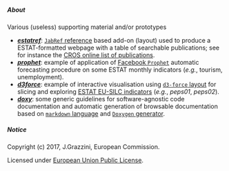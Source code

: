 ##### About

Various (useless) supporting material and/or prototypes

* [**_estatref_**](estatref/README.md): [`JabRef` reference](http://www.jabref.org) based add-on (layout) used to produce a ESTAT-formatted webpage with a table of searchable publications; see for instance the [CROS online list of publications](https://ec.europa.eu/eurostat/cros/content/publications-basis-eurostat-microdata_en).
* [**_prophet_**](prophet): example of application of [Facebook `Prophet`](https://facebookincubator.github.io/prophet/) automatic forecasting procedure on some ESTAT monthly indicators (_e.g._, tourism, unemployment).
* [**_d3force_**](d3force/README.md): example of interactive visualisation using [`d3-force` layout](https://github.com/d3/d3/wiki/Gallery) for slicing and exploring [ESTAT EU-SILC indicators](http://ec.europa.eu/eurostat/web/income-and-living-conditions/data/database) (_e.g._, _peps01_, _peps02_).
* [**_doxy_**](doxy/README.md): some generic guidelines for software-agnostic code documentation and automatic generation of browsable documentation based on [`markdown` language](https://en.support.wordpress.com/markdown-quick-reference/) and [`Doxygen` generator](http://www.doxygen.org).

##### <a name="Notice"></a>Notice

Copyright (c) 2017, J.Grazzini, European Commission.

Licensed under [European Union Public License](https://joinup.ec.europa.eu/community/eupl/og_page/european-union-public-licence-eupl-v11).


